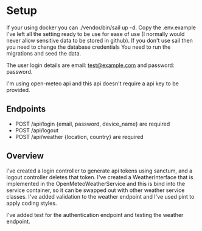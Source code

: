 # Setup

If your using docker you can ./vendor/bin/sail up -d. Copy the .env.example I've left all the setting ready to be use for ease of use (I normally would never allow sensitive data to be stored in github). If you don't use sail then you need to change the database credentials You need to run the migrations and seed the data.

The user login details are email: test@example.com and password: password.

I'm using open-meteo api and this api doesn't require a api key to be provided.

## Endpoints

-   POST /api/login {email, password, device_name} are required
-   POST /api/logout
-   POST /api/weather {location, country} are required

## Overview

I've created a login controller to generate api tokens using sanctum, and a logout controller deletes that token. I've created a WeatherInterface that is implemented in the OpenMeteoWeatherService and this is bind into the service container, so it can be swapped out with other weather service classes. I've added validation to the weather endpoint and I've used pint to apply coding styles.

I've added test for the authentication endpoint and testing the weather endpoint.
